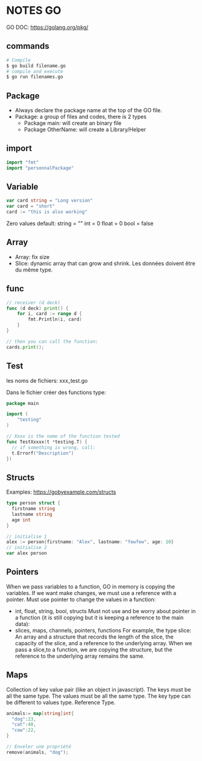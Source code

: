 # NOTES GO

GO DOC: https://golang.org/pkg/

## commands
```bash
# Compile
$ go build filename.go
# compile and execute
$ go run filenames.go
```

## Package

- Always declare the package name at the top of the GO file.
- Package: a group of files and codes, there is 2 types
  - Package main: will create an binary file
  - Package OtherName: will create a Library/Helper

## import

```go
import "fmt"
import "personnalPackage"
```

## Variable

```go
var card string = "Long version"
var card = "short"
card := "this is also working"
```

Zero values default:
string = ""
int = 0
float = 0
bool = false

## Array

- Array: fix size
- Slice: dynamic array that can grow and shrink. Les données doivent être du même type.

## func

```go
// receiver (d deck)
func (d deck) print() {
	for i, card := range d {
		fmt.Println(i, card)
	}
}

// then you can call the function:
cards.print();
```

## Test

les noms de fichiers:
xxx_test.go

Dans le fichier créer des functions type:

```go
package main

import (
	"testing"
)

// Xxxx is the name of the function tested
func TestXxxxx(t *testing.T) {
  // if something is wrong, call:
  t.Errorf("Description")
})
```

## Structs

Examples: https://gobyexample.com/structs

```go
type person struct {
  firstname string
  lastname string
  age int
}

// initialise 1
alex := person{firstname: "Alex", lastname: "fewfew", age: 10}
// initialise 2
var alex person
```

## Pointers

When we pass variables to a function, GO in memory is copying the variables. If we want make changes, we must use a reference with a pointer.
Must use pointer to change the values in a function:
- int, float, string, bool, structs
Must not use and be worry about pointer in a function (it is still copying but it is keeping a reference to the main data):
- slices, maps, channels, pointers, functions
For example, the type slice: An array and a structure that records the length of the slice, the capacity of the slice, and a reference to the underlying array. When we pass a slice,to a function, we are copying the structure, but the reference to the underlying array remains the same.

## Maps

Collection of key value pair (like an object in javascript).
The keys must be all the same type.
The values must be all the same type.
The key type can be different to values type.
Reference Type.

```go
animals:= map[string]int{
  "dog":23,
  "cat":40,
  "cow":22,
}

// Enveler une propriété
remove(animals, "dog");
```
